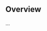 <!-- Note: Please must use one of our issue templates to file an issue! 🛑 -->
<!-- 👉 https://github.com/omnidan/jotai-advanced-forms/issues/new/choose 👈 -->
<!-- **Issues that should have been filed with a template will be closed without action, and we will ask you to use a template.** -->

<!-- This blank issue template is only for issues that don't fit any of the templates. -->

## Overview

...
